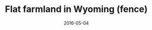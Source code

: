 ---
title: "Flat farmland in Wyoming (fence)"
date: 2016-05-04
picture: "/assets/camera-roll/2016/05/2016-05-04-flat-farmland-in-wyoming-fence/20160504_193216420_iOS.jpg"
related:
  - Flat farmland in Wyoming
  - Wheatland, Wyoming (en.wikipedia.org)
thumbnail: "/assets/camera-roll/2016/05/2016-05-04-flat-farmland-in-wyoming-fence/20160504_193216420_iOS-thumbnail.jpg"
type: picture
tags:
  - photograph
  - farmland
  - fence
  - sky
  - Wheatland
  - Wyoming
  - public domain
---